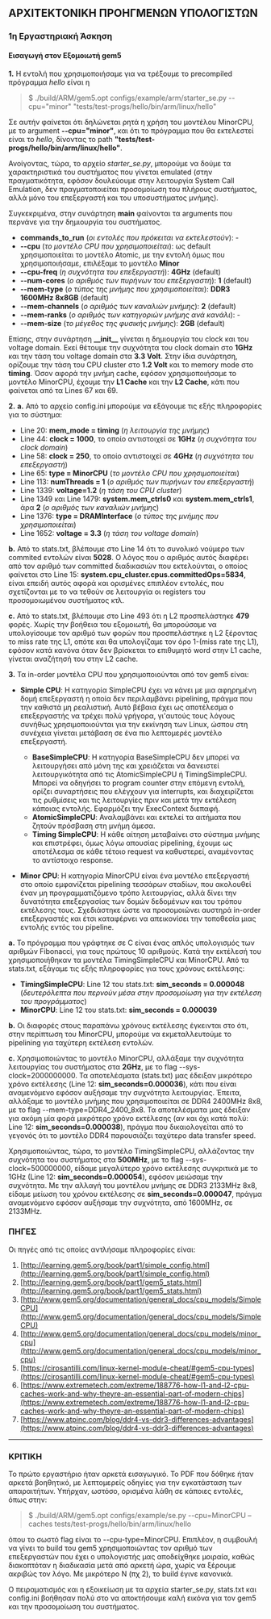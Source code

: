 ## ΑΡΧΙΤΕΚΤΟΝΙΚΗ ΠΡΟΗΓΜΕΝΩΝ ΥΠΟΛΟΓΙΣΤΩΝ

### 1η Εργαστηριακή Άσκηση
#### Εισαγωγή στον Εξομοιωτή gem5

**1.** Η εντολή που χρησιμοποιήσαμε για να τρέξουμε το precompiled πρόγραμμα _hello_ είναι η 

>$ ./build/ARM/gem5.opt configs/example/arm/starter_se.py --cpu="minor" "tests/test-progs/hello/bin/arm/linux/hello"

Σε αυτήν φαίνεται ότι δηλώνεται ρητά η χρήση του μοντέλου MinorCPU, με το argument **--cpu="minor"**, και ότι το πρόγραμμα που θα εκτελεστεί είναι το _hello_, δίνοντας το path **"tests/test-progs/hello/bin/arm/linux/hello"**.

Ανοίγοντας, τώρα, το αρχείο *starter_se.py*, μπορούμε να δούμε τα χαρακτηριστικά του συστήματος που γίνεται emulated (στην πραγματικότητα, εφόσον δουλεύουμε στην λειτουργία System Call Emulation, δεν πραγματοποιείται προσομοίωση του πλήρους συστήματος, αλλά μόνο του επεξεργαστή και του υποσυστήματος μνήμης). 

Συγκεκριμένα, στην συνάρτηση **main** φαίνονται τα arguments που περνάνε για την δημιουργία του συστήματος.

* **commands\_to\_run** (_οι εντολές που πρόκειται να εκτελεστούν_): - 
* **--cpu** (_το μοντέλο CPU που χρησιμοποιείται_): ως default χρησιμοποιείται το μοντέλο Atomic, με την εντολή όμως που χρησιμοποιήσαμε, επιλέξαμε το μοντέλο **Minor**
* **--cpu-freq** (_η συχνότητα του επεξεργαστή_): **4GHz** (default) 
* **--num-cores** (_ο αριθμός των πυρήνων του επεξεργαστή_): **1** (default)
* **--mem-type** (_ο τύπος της μνήμης που χρησιμοποιείται_): **DDR3 1600MHz 8x8GB** (default)
* **--mem-channels** (_ο αριθμός των καναλιών μνήμης_): **2** (default)
* **--mem-ranks** (_ο αριθμός των κατηγοριών μνήμης ανά κανάλι_): -
* **--mem-size** (_το μέγεθος της φυσικής μνήμης_): **2GB** (default)  

Επίσης, στην συνάρτηση **\_\_init__** γίνεται η δημιουργία του clock και του voltage domain. Εκεί θέτουμε την συχνότητα του clock domain στο **1GHz** και την τάση του voltage domain στα **3.3 Volt**.  Στην ίδια συνάρτηση, ορίζουμε την τάση του CPU cluster στο **1.2 Volt** και το memory mode στο **timing**.
Όσον αφορά την μνήμη cache, εφόσον χρησιμοποιήσαμε το μοντέλο MinorCPU, έχουμε την **L1 Cache** και την **L2 Cache**, κάτι που φαίνεται από τα Lines 67 και 69.

**2.** **a.** Από το αρχείο config.ini μπορούμε να εξάγουμε τις εξής πληροφορίες για το σύστημα:  

* Line 20: **mem_mode = timing** (_η λειτουργία της μνήμης_)
* Line 44: **clock = 1000**, το οποίο αντιστοιχεί σε **1GHz** (_η συχνότητα του clock domain_)
* Line 58: **clock = 250**, το οποίο αντιστοιχεί σε **4GHz** (_η συχνότητα του επεξεργαστή_)
* Line 65:  **type = MinorCPU** (_το μοντέλο CPU που χρησιμοποιείται_)
* Line 113: **numThreads = 1** (_ο αριθμός των πυρήνων του επεξεργαστή_)
* Line 1339: **voltage=1.2** (_η τάση του CPU cluster_)
* Line 1349 και Line 1479:  **system.mem\_ctrls0** και **system.mem\_ctrls1**, άρα **2** (_ο αριθμός των καναλιών μνήμης_) 
* Line 1376: **type = DRAMInterface** (_ο τύπος της μνήμης που χρησιμοποιείται_)
* Line 1652: **voltage = 3.3** (_η τάση του voltage domain_)

**b.** Από το stats.txt, βλέπουμε στο Line 14 ότι το συνολικό νούμερο των commited εντολών είναι **5028**. Ο λόγος που ο αριθμός αυτός διαφέρει από τον αριθμό των committed διαδικασιών που εκτελούνται, ο οποίος φαίνεται στο Line 15: **system.cpu_cluster.cpus.committedOps=5834**, είναι επειδή αυτός αφορά και ορισμένες επιπλέον εντολές, που σχετίζονται με το να τεθούν σε λειτουργία οι registers του προσομοιωμένου συστήματος κτλ.  

**c.** Από το stats.txt, βλέπουμε στο Line 493 ότι η L2 προσπελάστηκε **479** φορές. Χωρίς την βοήθεια του εξομοιωτή, θα μπορούσαμε να υπολογίσουμε τον αριθμό των φορών που προσπελάστηκε η L2 ξέροντας το miss rate της L1, οπότε και θα υπολογίζαμε τον όρο 1-(miss rate της L1), εφόσον κατά κανόνα όταν δεν βρίσκεται το επιθυμητό word στην L1 cache, γίνεται αναζήτησή του στην L2 cache.

**3.** Τα in-order μοντέλα CPU που χρησιμοποιούνται από τον gem5 είναι:

* **Simple CPU**: Η κατηγορία SimpleCPU έχει να κάνει με μια αφηρημένη δομή επεξεργαστή η οποία δεν περιλαμβάνει pipelining, πράγμα που την καθιστά μη ρεαλιστική. Αυτό βέβαια έχει ως αποτέλεσμα ο επεξεργαστής να τρέχει πολύ γρήγορα, γι'αυτούς τους λόγους συνήθως χρησιμοποιούνται για την εκκίνηση των Linux, ώσπου στη συνέχεια γίνεται μετάβαση σε ένα πιο λεπτομερές μοντέλο επεξεργαστή.  
	* **BaseSimpleCPU**: Η κατηγορία BaseSimpleCPU δεν μπορεί να λειτουργήσει από μόνη της και χρειάζεται να δανειστεί λειτουργικότητα από τις AtomicSimpleCPU ή TimingSimpleCPU. Μπορεί να οδηγήσει το program counter στην επόμενη εντολή, ορίζει συναρτήσεις που ελέγχουν για interrupts, και διαχειρίζεται τις ρυθμίσεις και τις λειτουργίες πριν και μετά την εκτέλεση κάποιας εντολής. Εφαρμόζει την ExecContext διεπαφή.
	* **AtomicSimpleCPU**: Αναλαμβάνει και εκτελεί τα αιτήματα που ζητούν πρόσβαση στη μνήμη άμεσα.
	* **Timing SimpleCPU**: Η κάθε αίτηση μεταβαίνει στο σύστημα μνήμης και επιστρέφει, όμως λόγω απουσίας pipelining, έχουμε ως αποτέλεσμα σε κάθε τέτοιο request να καθυστερεί, αναμένοντας το αντίστοιχο response.

* **Minor CPU**:  Η κατηγορία MinorCPU είναι ένα μοντέλο επεξεργαστή στο οποίο εμφανίζεται pipelining τεσσάρων σταδίων, που ακολουθεί έναν μη προγραμματιζόμενο τρόπο λειτουργίας, αλλά δίνει την δυνατότητα επεξεργασίας των δομών δεδομένων και του τρόπου εκτέλεσης τους. Σχεδιάστηκε ώστε να προσομοιώνει αυστηρά in-order επεξεργαστές και έτσι καταφέρνει να απεικονίσει την τοποθεσία μιας εντολής εντός του pipeline.

**a.** Το πρόγραμμα που γράφτηκε σε C είναι ένας απλός υπολογισμός των αριθμών Fibonacci, για τους πρώτους 10 αριθμούς. Κατά την εκτέλεσή του χρησιμοποιήθηκαν τα μοντέλα TimingSimpleCPU και MinorCPU. Από τα stats.txt, εξάγαμε τις εξής πληροφορίες για τους χρόνους εκτέλεσης:

* **TimingSimpleCPU**: Line 12 του stats.txt: **sim\_seconds = 0.000048** (_δευτερόλεπτα που περνούν μέσα στην προσομοίωση για την εκτέλεση του προγράμματος_) 
* **MinorCPU**: Line 12 του stats.txt: **sim\_seconds = 0.000039**

**b.** Οι διαφορές στους παραπάνω χρόνους εκτέλεσης έγκεινται στο ότι, στην περίπτωση του MinorCPU, μπορούμε να εκμεταλλευτούμε το pipelining για ταχύτερη εκτέλεση εντολών.

**c.** Χρησιμοποιώντας το μοντέλο MinorCPU, αλλάξαμε την συχνότητα λειτουργίας του συστήματος στα **2GHz**, με το flag --sys-clock=2000000000. Τα αποτελέσματα (stats.txt) μας έδειξαν μικρότερο χρόνο εκτέλεσης (Line 12: **sim\_seconds=0.000036**), κάτι που είναι αναμενόμενο εφόσον αυξήσαμε την συχνότητα λειτουργίας. Έπειτα, αλλάξαμε το μοντέλο μνήμης που χρησιμοποιείται σε DDR4 2400MHz 8x8, με το flag --mem-type=DDR4_2400_8x8. Τα αποτελέσματα μας έδειξαν για ακόμη μία φορά μικρότερο χρόνο εκτέλεσης (αν και όχι κατά πολύ: Line 12: **sim\_seconds=0.000038**), πράγμα που δικαιολογείται από το γεγονός ότι το μοντέλο DDR4 παρουσιάζει ταχύτερο data transfer speed.

Χρησιμοποιώντας, τώρα, το μοντέλο TimingSimpleCPU, αλλάζοντας την συχνότητα του συστήματος στα **500MHz**, με το flag --sys-clock=500000000, είδαμε μεγαλύτερο χρόνο εκτέλεσης συγκριτικά με το 1GHz (Line 12: **sim\_seconds=0.000054**), εφόσον μειώσαμε την συχνότητα. Με την αλλαγή του μοντέλου μνήμης σε DDR3 2133MHz 8x8, είδαμε μείωση του χρόνου εκτέλεσης σε **sim\_seconds=0.000047**, πράγμα αναμενόμενο εφόσον αυξήσαμε την συχνότητα, από 1600MHz, σε 2133MHz.

### ΠΗΓΕΣ

Οι πηγές από τις οποίες αντλήσαμε πληροφορίες είναι:

1. [http://learning.gem5.org/book/part1/simple_config.html](http://learning.gem5.org/book/part1/simple_config.html)
2. [http://learning.gem5.org/book/part1/gem5_stats.html](http://learning.gem5.org/book/part1/gem5_stats.html)
3. [http://www.gem5.org/documentation/general_docs/cpu_models/SimpleCPU](http://www.gem5.org/documentation/general_docs/cpu_models/SimpleCPU)
4. [http://www.gem5.org/documentation/general_docs/cpu_models/minor_cpu](http://www.gem5.org/documentation/general_docs/cpu_models/minor_cpu)
5. [https://cirosantilli.com/linux-kernel-module-cheat/#gem5-cpu-types](https://cirosantilli.com/linux-kernel-module-cheat/#gem5-cpu-types)
6. [https://www.extremetech.com/extreme/188776-how-l1-and-l2-cpu-caches-work-and-why-theyre-an-essential-part-of-modern-chips](https://www.extremetech.com/extreme/188776-how-l1-and-l2-cpu-caches-work-and-why-theyre-an-essential-part-of-modern-chips)
7. [https://www.atpinc.com/blog/ddr4-vs-ddr3-differences-advantages](https://www.atpinc.com/blog/ddr4-vs-ddr3-differences-advantages)

***

### ΚΡΙΤΙΚΗ
Το πρώτο εργαστήριο ήταν αρκετά εισαγωγικό. Το PDF που δόθηκε ήταν αρκετά βοηθητικό, με λεπτομερείς οδηγίες για την εγκατάσταση των απαραιτήτων. Υπήρχαν, ωστόσο, ορισμένα λάθη σε κάποιες εντολές, όπως στην:
>$ ./build/ARM/gem5.opt configs/example/se.py --cpu=MinorCPU –caches
tests/test-progs/hello/bin/arm/linux/hello

όπου το σωστό flag είναι το --cpu-type=MinorCPU. Επιπλέον, η συμβουλή να γίνει το build του gem5 χρησιμοποιώντας τον αριθμό των επεξεργαστών που έχει ο υπολογιστής μας αποδείχθηκε μοιραία, καθώς διακοπτόταν η διαδικασία μετά από αρκετή ώρα, χωρίς να ξέρουμε ακριβώς τον λόγο. Με μικρότερο Ν (πχ 2), το build έγινε κανονικά.

Ο πειραματισμός και η εξοικείωση με τα αρχεία starter_se.py, stats.txt και config.ini βοήθησαν πολύ στο να αποκτήσουμε καλή εικόνα για τον gem5 και την προσομοίωση του συστήματος.


